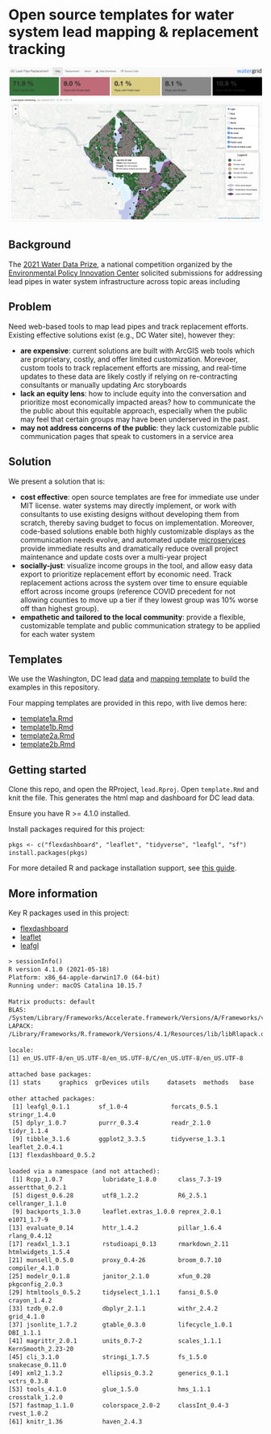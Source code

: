 # Open source templates for water system lead mapping & replacement tracking

![](example.png)

## Background 

The [2021 Water Data Prize](https://www.waterdataprize.com/), a national competition organized by the [Environmental Policy Innovation Center](https://www.policyinnovation.org/) solicited submissions for addressing lead pipes in water system infrastructure across topic areas including 

## Problem

Need web-based tools to map lead pipes and track replacement efforts. Existing effective solutions exist (e.g., DC Water site), however they:  

- **are expensive**: current solutions are built with ArcGIS web tools which are proprietary, costly, and offer limited customization. Morevoer, custom tools to track replacement efforts are missing, and real-time updates to these data are likely costly if relying on re-contracting consultants or manually updating Arc storyboards  
- **lack an equity lens**: how to include equity into the conversation and prioritize most economically impacted areas? how to communicate the the public about this equitable approach, especially when the public may feel that certain groups may have been underserved in the past. 
- **may not address concerns of the public**: they lack customizable public communication pages that speak to customers in a service area  

## Solution

We present a solution that is:  

- **cost effective**: open source templates are free for immediate use under MIT license. water systems may directly implement, or work with consultants to use existing designs without developing them from scratch, thereby saving budget to focus on implementation. Moreover, code-based solutions enable both highly customizable displays as the communication needs evolve, and automated update [microservices](watergrid.io) provide immediate results and dramatically reduce overall project maintenance and update costs over a multi-year project  
- **socially-just**: visualize income groups in the tool, and allow easy data export to prioritize replacement effort by economic need. Track replacement actions across the system over time to ensure equiable effort across income groups (reference COVID precedent for not allowing counties to move up a tier if they lowest group was 10% worse off than highest group). 
- **empathetic and tailored to the local community**: provide a flexible, customizable template and public communication strategy to be applied for each water system  


## Templates

We use the Washington, DC lead [data](https://www.dcwater.com/service-line-materials-dashboard) and [mapping template](https://geo.dcwater.com/Lead/) to build the examples in this repository. 

Four mapping templates are provided in this repo, with live demos here:

- [template1a.Rmd](https://watergrid.io/lead1a/)   
- [template1b.Rmd](https://watergrid.io/lead1b/)   
- [template2a.Rmd](https://watergrid.io/lead2a/)   
- [template2b.Rmd](https://watergrid.io/lead2b/)   

## Getting started

Clone this repo, and open the RProject, `lead.Rproj`. Open `template.Rmd` and knit the file. This generates the html map and dashboard for DC lead data.  

Ensure you have R >= 4.1.0 installed. 

Install packages required for this project:

```
pkgs <- c("flexdashboard", "leaflet", "tidyverse", "leafgl", "sf")
install.packages(pkgs)
```

For more detailed R and package installation support, see [this guide](https://www.r4wrds.com/intro/m_install_r). 


## More information

Key R packages used in this project:

- [flexdashboard](https://pkgs.rstudio.com/flexdashboard/index.html)  
- [leaflet](https://rstudio.github.io/leaflet/)  
- [leafgl](https://github.com/r-spatial/leafgl)  

```
> sessionInfo()
R version 4.1.0 (2021-05-18)
Platform: x86_64-apple-darwin17.0 (64-bit)
Running under: macOS Catalina 10.15.7

Matrix products: default
BLAS:   /System/Library/Frameworks/Accelerate.framework/Versions/A/Frameworks/vecLib.framework/Versions/A/libBLAS.dylib
LAPACK: /Library/Frameworks/R.framework/Versions/4.1/Resources/lib/libRlapack.dylib

locale:
[1] en_US.UTF-8/en_US.UTF-8/en_US.UTF-8/C/en_US.UTF-8/en_US.UTF-8

attached base packages:
[1] stats     graphics  grDevices utils     datasets  methods   base     

other attached packages:
 [1] leafgl_0.1.1        sf_1.0-4            forcats_0.5.1       stringr_1.4.0      
 [5] dplyr_1.0.7         purrr_0.3.4         readr_2.1.0         tidyr_1.1.4        
 [9] tibble_3.1.6        ggplot2_3.3.5       tidyverse_1.3.1     leaflet_2.0.4.1    
[13] flexdashboard_0.5.2

loaded via a namespace (and not attached):
 [1] Rcpp_1.0.7           lubridate_1.8.0      class_7.3-19         assertthat_0.2.1    
 [5] digest_0.6.28        utf8_1.2.2           R6_2.5.1             cellranger_1.1.0    
 [9] backports_1.3.0      leaflet.extras_1.0.0 reprex_2.0.1         e1071_1.7-9         
[13] evaluate_0.14        httr_1.4.2           pillar_1.6.4         rlang_0.4.12        
[17] readxl_1.3.1         rstudioapi_0.13      rmarkdown_2.11       htmlwidgets_1.5.4   
[21] munsell_0.5.0        proxy_0.4-26         broom_0.7.10         compiler_4.1.0      
[25] modelr_0.1.8         janitor_2.1.0        xfun_0.28            pkgconfig_2.0.3     
[29] htmltools_0.5.2      tidyselect_1.1.1     fansi_0.5.0          crayon_1.4.2        
[33] tzdb_0.2.0           dbplyr_2.1.1         withr_2.4.2          grid_4.1.0          
[37] jsonlite_1.7.2       gtable_0.3.0         lifecycle_1.0.1      DBI_1.1.1           
[41] magrittr_2.0.1       units_0.7-2          scales_1.1.1         KernSmooth_2.23-20  
[45] cli_3.1.0            stringi_1.7.5        fs_1.5.0             snakecase_0.11.0    
[49] xml2_1.3.2           ellipsis_0.3.2       generics_0.1.1       vctrs_0.3.8         
[53] tools_4.1.0          glue_1.5.0           hms_1.1.1            crosstalk_1.2.0     
[57] fastmap_1.1.0        colorspace_2.0-2     classInt_0.4-3       rvest_1.0.2         
[61] knitr_1.36           haven_2.4.3         
```